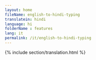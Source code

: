 ```yaml
--- 
layout: home 
fileName: english-to-hindi-typing
translatein: hindi
language: hi
folderName : features
lang: it
permalink: /it/english-to-hindi-typing
---
```

{% include section/translation.html %}